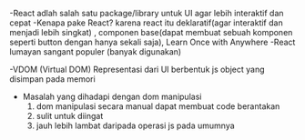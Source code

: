 -React adlah salah satu package/library untuk UI agar lebih interaktif dan cepat
-Kenapa pake React? karena react itu deklaratif(agar interaktif dan menjadi lebih singkat) , componen base(dapat membuat sebuah komponen seperti button dengan hanya sekali saja), Learn Once with Anywhere 
-React lumayan sangant populer (banyak digunakan)

-VDOM (Virtual DOM)
Representasi dari UI berbentuk js object yang disimpan pada memori
- Masalah yang dihadapi dengan dom manipulasi
	1. dom manipulasi secara manual dapat membuat code berantakan
	2. sulit untuk diingat
	3. jauh lebih lambat daripada operasi js pada umumnya
